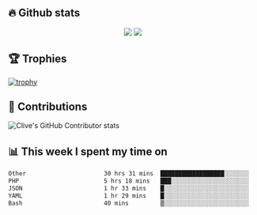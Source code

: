 ## &#128293; Github stats

<!-- GitHub Readme Streak Stats - https://github.com/DenverCoder1/github-readme-streak-stats -->
<p align="center">

<picture>
  <source 
    srcset="https://github-readme-stats.vercel.app/api?username=clivewalkden&count_private=true&show_icons=true&theme=darcula"
    media="(prefers-color-scheme: dark)"
  />
  <source
    srcset="https://github-readme-stats.vercel.app/api?username=clivewalkden&count_private=true&show_icons=true&theme=calm"
    media="(prefers-color-scheme: light), (prefers-color-scheme: no-preference)"
  />
  <img src="https://github-readme-stats.vercel.app/api?username=clivewalkden&count_private=true&show_icons=true&theme=darcula" />
</picture>

<a href="https://git.io/streak-stats" target="_blank">
  <img src="http://github-readme-streak-stats.herokuapp.com?user=clivewalkden&theme=darcula&date_format=j%20M%5B%20Y%5D" />
</a>

</p>

## &#127942; Trophies
[![trophy](https://github-profile-trophy.vercel.app/?username=clivewalkden&theme=onedark)](https://github.com/clivewalkden/github-profile-trophy)

## &#129309; Contributions
![Clive's GitHub Contributor stats](https://github-contributor-stats.vercel.app/api?username=clivewalkden)

## &#128202; This week I spent my time on
<!--START_SECTION:waka-->

```txt
Other                      30 hrs 31 mins  ██████████████████░░░░░░░   72.32 %
PHP                        5 hrs 18 mins   ███░░░░░░░░░░░░░░░░░░░░░░   12.56 %
JSON                       1 hr 33 mins    █░░░░░░░░░░░░░░░░░░░░░░░░   03.68 %
YAML                       1 hr 29 mins    █░░░░░░░░░░░░░░░░░░░░░░░░   03.52 %
Bash                       40 mins         ▒░░░░░░░░░░░░░░░░░░░░░░░░   01.60 %
```

<!--END_SECTION:waka-->
